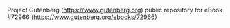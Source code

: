 Project Gutenberg (https://www.gutenberg.org) public repository
for eBook #72966 (https://www.gutenberg.org/ebooks/72966)
